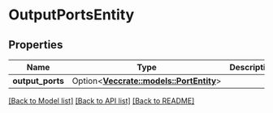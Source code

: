 # OutputPortsEntity

## Properties

Name | Type | Description | Notes
------------ | ------------- | ------------- | -------------
**output_ports** | Option<[**Vec<crate::models::PortEntity>**](PortEntity.md)> |  | [optional]

[[Back to Model list]](../README.md#documentation-for-models) [[Back to API list]](../README.md#documentation-for-api-endpoints) [[Back to README]](../README.md)


